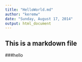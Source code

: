 ```yaml
---
title: "HelloWorld.md"
author: "keremw"
date: "Sunday, August 17, 2014"
output: html_document
---
```

## This is a markdown file

###hello
